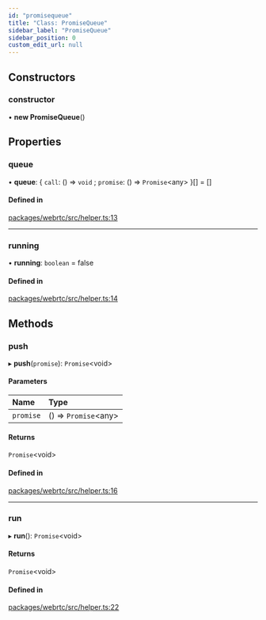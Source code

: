 ```yaml
---
id: "promisequeue"
title: "Class: PromiseQueue"
sidebar_label: "PromiseQueue"
sidebar_position: 0
custom_edit_url: null
---
```


## Constructors

### constructor

• **new PromiseQueue**()

## Properties

### queue

• **queue**: { `call`: () => `void` ; `promise`: () => `Promise`<any\>  }[] = []

#### Defined in

[packages/webrtc/src/helper.ts:13](https://github.com/shinyoshiaki/werift-webrtc/blob/9b072fd/packages/webrtc/src/helper.ts#L13)

___

### running

• **running**: `boolean` = false

#### Defined in

[packages/webrtc/src/helper.ts:14](https://github.com/shinyoshiaki/werift-webrtc/blob/9b072fd/packages/webrtc/src/helper.ts#L14)

## Methods

### push

▸ **push**(`promise`): `Promise`<void\>

#### Parameters

| Name | Type |
| :------ | :------ |
| `promise` | () => `Promise`<any\> |

#### Returns

`Promise`<void\>

#### Defined in

[packages/webrtc/src/helper.ts:16](https://github.com/shinyoshiaki/werift-webrtc/blob/9b072fd/packages/webrtc/src/helper.ts#L16)

___

### run

▸ **run**(): `Promise`<void\>

#### Returns

`Promise`<void\>

#### Defined in

[packages/webrtc/src/helper.ts:22](https://github.com/shinyoshiaki/werift-webrtc/blob/9b072fd/packages/webrtc/src/helper.ts#L22)
